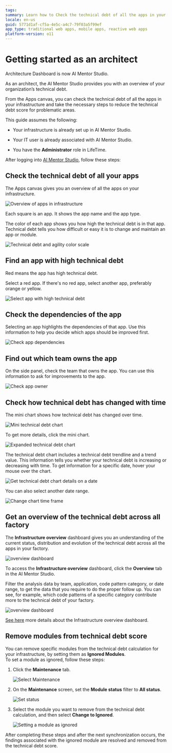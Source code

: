 ```yaml
---
tags:
summary: Learn how to Check the technical debt of all the apps in your infrastructure.
locale: en-us
guid: 5771d1af-cf5a-4e5c-a4c7-79f03a5f99ef
app_type: traditional web apps, mobile apps, reactive web apps
platform-version: o11
---
```


# Getting started as an architect

<div class="info" markdown="1">

Architecture Dashboard is now AI Mentor Studio.

</div>

As an architect, the AI Mentor Studio provides you with an overview of your organization’s technical debt.

From the Apps canvas, you can check the technical debt of all the apps in your infrastructure and take the necessary steps to reduce the technical debt score for problematic areas. 

This guide assumes the following:

* Your infrastructure is already set up in AI Mentor Studio.

* Your IT user is already associated with AI Mentor Studio.

* You have the **Administrator** role in LifeTime.

After logging into [AI Mentor Studio](https://aimentorstudio.outsystems.com/), follow these steps:

## Check the technical debt of all your apps

The Apps canvas gives you an overview of all the apps on your infrastructure.

![Overview of apps in infrastructure](images/use-overview-infra-ams.png)

Each square is an app. It shows the app name and the app type.

The color of each app shows you how high the technical debt is in that app.
Technical debt tells you how difficult or easy it is to change and maintain an app or module.

![Technical debt and agility color scale](images/use-debt-scale-ams.png)

## Find an app with high technical debt

Red means the app has high technical debt.

Select a red app. If there's no red app, select another app, preferably orange or yellow.

![Select app with high technical debt](images/use-select-app-ams.png)

## Check the dependencies of the app

Selecting an app highlights the dependencies of that app. Use this information to help you decide which apps should be improved first.

![Check app dependencies](images/use-app-dependencies-ams.png)

## Find out which team owns the app

On the side panel, check the team that owns the app. You can use this information to ask for improvements to the app.

![Check app owner](images/use-app-team-ams.png)

## Check how technical debt has changed with time

The mini chart shows how technical debt has changed over time.

![Mini technical debt chart](images/use-mini-chart-ams.png)

To get more details, click the mini chart.

![Expanded technical debt chart](images/use-chart-ams.png)

The technical debt chart includes a technical debt trendline and a trend value. This information tells you whether your technical debt is increasing or decreasing with time. 
To get information for a specific date, hover your mouse over the chart.

![Get technical debt chart details on a date](images/use-chart-date-ams.png)

You can also select another date range.

![Change chart time frame](images/use-chart-range-ams.png)

## Get an overview of the technical debt across all factory

The **Infrastructure overview** dashboard gives you an understanding of the current status, distribution and evolution of the technical debt across all the apps in your factory.

![overview dashboard](images/overview-dashboard-ams.png)

To access the **Infrastructure overview** dashboard, click the **Overview** tab in the AI Mentor Studio.

Filter the analysis data by team, application, code pattern category, or date range, to get the data that you require to do the proper follow up. You can see, for example, which code patterns of a specific category contribute more to the technical debt of your factory.

![overview dashboard](images/architect-get-overview-ams.png)

[See here](overview-dashboard.md) more details about the Infrastructure overview dashboard.

## Remove modules from technical debt score

You can remove specific modules from the technical debt calculation for your infrastructure, by setting them as **Ignored Modules**.  
To set a module as ignored, follow these steps:

1. Click the **Maintenance** tab.

    ![Select Maintenance](images/use-username-maintenance-ams.png)

1. On the **Maintenance** screen, set the **Module status** filter to **All status**.

    ![Set status](images/use-maintenance-status-all-ams.png)

1. Select the module you want to remove from the technical debt calculation, and then select **Change to Ignored**.

    ![Setting a module as ignored](images/use-ignore-module-ams.png)

After completing these steps and after the next synchronization occurs, the findings associated with the ignored module are resolved and removed from the technical debt score.
